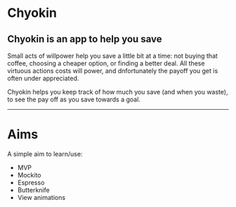 # Chyokin

## Chyokin is an app to help you save

Small acts of willpower help you save a little bit at a time: not buying that coffee, choosing a cheaper option, or finding a better deal. All these virtuous actions costs will power, and dnfortunately the payoff you get is often under appreciated.

Chyokin helps you keep track of how much you save (and when you waste), to see the pay off as you save towards a goal.

--------------

# Aims

A simple aim to learn/use:
- MVP
- Mockito
- Espresso
- Butterknife
- View animations

